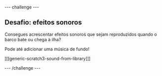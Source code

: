 \--- challenge \---

## Desafio: efeitos sonoros

Consegues acrescentar efeitos sonoros que sejam reproduzidos quando o barco bate ou chega à ilha?

Pode até adicionar uma música de fundo!

[[[generic-scratch3-sound-from-library]]]

\--- /challenge \---